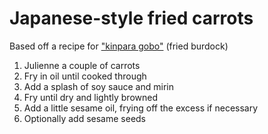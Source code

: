 # Japanese-style fried carrots

Based off a recipe for ["kinpara gobo"](https://www.thespruceeats.com/kinpira-gobo-recipe-2031655) (fried burdock)

1. Julienne a couple of carrots
2. Fry in oil until cooked through
3. Add a splash of soy sauce and mirin
4. Fry until dry and lightly browned
5. Add a little sesame oil, frying off the excess if necessary
6. Optionally add sesame seeds
